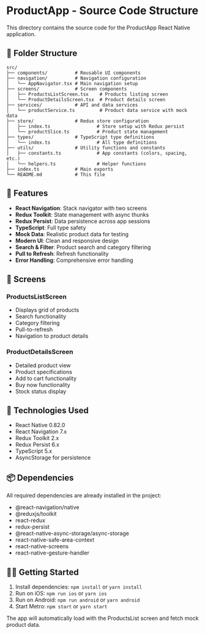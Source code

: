 # ProductApp - Source Code Structure

This directory contains the source code for the ProductApp React Native application.

## 📁 Folder Structure

```
src/
├── components/          # Reusable UI components
├── navigation/          # Navigation configuration
│   └── AppNavigator.tsx # Main navigation setup
├── screens/             # Screen components
│   ├── ProductsListScreen.tsx    # Products listing screen
│   └── ProductDetailsScreen.tsx  # Product details screen
├── services/            # API and data services
│   └── productService.ts         # Product data service with mock data
├── store/               # Redux store configuration
│   ├── index.ts                 # Store setup with Redux persist
│   └── productSlice.ts          # Product state management
├── types/               # TypeScript type definitions
│   └── index.ts                 # All type definitions
├── utils/               # Utility functions and constants
│   ├── constants.ts             # App constants (colors, spacing, etc.)
│   └── helpers.ts               # Helper functions
├── index.ts             # Main exports
└── README.md            # This file
```

## 🚀 Features

- **React Navigation**: Stack navigator with two screens
- **Redux Toolkit**: State management with async thunks
- **Redux Persist**: Data persistence across app sessions
- **TypeScript**: Full type safety
- **Mock Data**: Realistic product data for testing
- **Modern UI**: Clean and responsive design
- **Search & Filter**: Product search and category filtering
- **Pull to Refresh**: Refresh functionality
- **Error Handling**: Comprehensive error handling

## 📱 Screens

### ProductsListScreen
- Displays grid of products
- Search functionality
- Category filtering
- Pull-to-refresh
- Navigation to product details

### ProductDetailsScreen
- Detailed product view
- Product specifications
- Add to cart functionality
- Buy now functionality
- Stock status display

## 🔧 Technologies Used

- React Native 0.82.0
- React Navigation 7.x
- Redux Toolkit 2.x
- Redux Persist 6.x
- TypeScript 5.x
- AsyncStorage for persistence

## 📦 Dependencies

All required dependencies are already installed in the project:
- @react-navigation/native
- @reduxjs/toolkit
- react-redux
- redux-persist
- @react-native-async-storage/async-storage
- react-native-safe-area-context
- react-native-screens
- react-native-gesture-handler

## 🏃‍♂️ Getting Started

1. Install dependencies: `npm install` or `yarn install`
2. Run on iOS: `npm run ios` or `yarn ios`
3. Run on Android: `npm run android` or `yarn android`
4. Start Metro: `npm start` or `yarn start`

The app will automatically load with the ProductsList screen and fetch mock product data.
